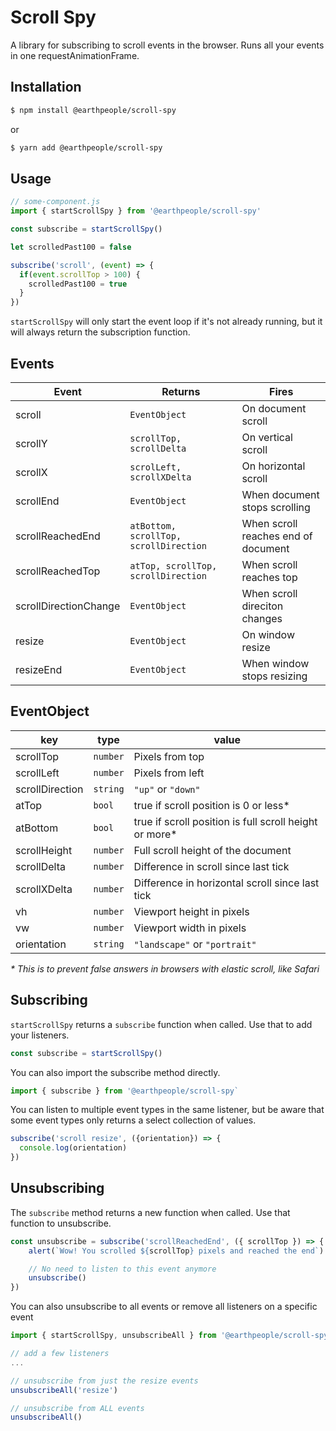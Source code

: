 # Scroll Spy

A library for subscribing to scroll events in the browser. Runs all your events in one requestAnimationFrame.

## Installation

```sh
$ npm install @earthpeople/scroll-spy
```

or

```sh
$ yarn add @earthpeople/scroll-spy
```

## Usage

```js
// some-component.js
import { startScrollSpy } from '@earthpeople/scroll-spy'

const subscribe = startScrollSpy()

let scrolledPast100 = false

subscribe('scroll', (event) => {
  if(event.scrollTop > 100) {
    scrolledPast100 = true
  }
})

```

`startScrollSpy` will only start the event loop if it's not already running, but it will always return the subscription function.

## Events

| Event                 | Returns       | Fires      |
| --------------------- | --------------| -----------|
| scroll                | `EventObject` | On document scroll |
| scrollY               | `scrollTop, scrollDelta` | On vertical scroll |
| scrollX               | `scrolLeft, scrollXDelta` | On horizontal scroll |
| scrollEnd             | `EventObject` | When document stops scrolling |
| scrollReachedEnd      | `atBottom, scrollTop, scrollDirection` | When scroll reaches end of document |
| scrollReachedTop      | `atTop, scrollTop, scrollDirection` | When scroll reaches top |
| scrollDirectionChange | `EventObject` | When scroll direciton changes |
| resize                | `EventObject` | On window resize |
| resizeEnd             | `EventObject` | When window stops resizing |

## EventObject


| key             | type     | value                |
| ----------      | -------- | -------------------- |
| scrollTop       | `number` | Pixels from top      |
| scrollLeft      | `number` | Pixels from left     |
| scrollDirection | `string` | `"up"` or `"down"`       |
| atTop           | `bool`   | true if scroll position is 0 or less* |
| atBottom        | `bool`   | true if scroll position is full scroll height or more* |
| scrollHeight    | `number` | Full scroll height of the document |
| scrollDelta     | `number` | Difference in scroll since last tick |
| scrollXDelta    | `number` | Difference in horizontal scroll since last tick |
| vh              | `number` | Viewport height in pixels |
| vw              | `number` | Viewport width in pixels |
| orientation     | `string` | `"landscape"` or `"portrait"` |

_* This is to prevent false answers in browsers with elastic scroll, like Safari_

## Subscribing

`startScrollSpy` returns a `subscribe` function when called. Use that to add your listeners.

```js
const subscribe = startScrollSpy()
```

You can also import the subscribe method directly.

```js
import { subscribe } from '@earthpeople/scroll-spy`
```

You can listen to multiple event types in the same listener, but be aware that some event types only returns a select collection of values.

```js
subscribe('scroll resize', ({orientation}) => {
  console.log(orientation)
})
```

## Unsubscribing

The `subscribe` method returns a new function when called. Use that function to unsubscribe.

```js
const unsubscribe = subscribe('scrollReachedEnd', ({ scrollTop }) => {
    alert(`Wow! You scrolled ${scrollTop} pixels and reached the end`)

    // No need to listen to this event anymore
    unsubscribe()
})

```

You can also unsubscribe to all events or remove all listeners on a specific event

```js
import { startScrollSpy, unsubscribeAll } from '@earthpeople/scroll-spy'

// add a few listeners
...

// unsubscribe from just the resize events
unsubscribeAll('resize')

// unsubscribe from ALL events
unsubscribeAll()


```